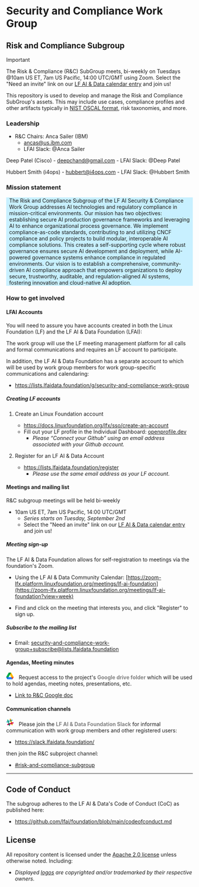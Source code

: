 # Security and Compliance Work Group

## Risk and Compliance Subgroup

> [!IMPORTANT]
> The Risk & Compliance (R&C) SubGroup meets, bi-weekly on Tuesdays @10am US ET, 7am US Pacific, 14:00 UTC/GMT using Zoom. Select the "Need an invite" link on our [LF AI & Data calendar entry](https://zoom-lfx.platform.linuxfoundation.org/meeting/92920325389?password=c20c64b0-eec4-4b87-bb45-1b14ca247654)  and join us!


This repository is used to develop and manage the Risk and Compliance SubGroup's assets. This may include use cases, compliance profiles and other artifacts typically in [NIST OSCAL format](https://pages.nist.gov/OSCAL-Reference/models/), risk taxonomies, and more. 

### Leadership

- R&C Chairs: 
Anca Sailer (IBM)
    - ancas@us.ibm.com
    - LFAI Slack: @Anca Sailer

Deep Patel (Cisco)
    - deepchand@gmail.com
    - LFAI Slack: @Deep Patel

Hubbert Smith (i4ops)
    - hubbert@i4ops.com
    - LFAI Slack: @Hubbert Smith


### Mission statement

 <div style="background-color: #C8F0FF;">
 <p style="margin: 8px;">
  The Risk and Compliance Subgroup of the LF AI Security & Compliance Work Group addresses AI technologies and regulatory compliance in mission-critical environments. Our mission has two objectives: establishing secure AI production governance frameworks and leveraging AI to enhance organizational process governance. We implement compliance-as-code standards, contributing to and utilizing CNCF compliance and policy projects to build modular, interoperable AI compliance solutions. This creates a self-supporting cycle where robust governance ensures secure AI development and deployment, while AI-powered governance systems enhance compliance in regulated environments. Our vision is to establish a comprehensive, community-driven AI compliance approach that empowers organizations to deploy secure, trustworthy, auditable, and regulation-aligned AI systems, fostering innovation and cloud-native AI adoption.</p>
</div>

### How to get involved

#### LFAI Accounts

You will need to assure you have accounts created in both the Linux Foundation (LF) and the LF AI & Data Foundation (LFAI):

The work group will use the LF meeting management platform for all calls and formal communications and requires an LF account to participate.

In addition, the LF AI & Data Foundation has a separate account to which will be used by work group members for work group-specific communications and calendaring:

- https://lists.lfaidata.foundation/g/security-and-compliance-work-group


##### Creating LF accounts

1. Create an Linux Foundation account

    - https://docs.linuxfoundation.org/lfx/sso/create-an-account
    - Fill out your LF profile in the Individual Dashboard: [openprofile.dev](https://openprofile.dev/)
        - *Please “Connect your Github” using an email address associated with your Github account.*

1. Register for an LF AI & Data Account
    - https://lists.lfaidata.foundation/register
        - *Please use the same email address as your LF account.*

#### Meetings and mailing list

R&C subgroup meetings will be held bi-weekly

- 10am US ET, 7am US Pacific, 14:00 UTC/GMT
    - *Series starts on Tuesday, September 2nd*
    - Select the "Need an invite" link on our [LF AI & Data calendar entry](https://zoom-lfx.platform.linuxfoundation.org/meeting/92920325389?password=c20c64b0-eec4-4b87-bb45-1b14ca247654) and join us!

##### Meeting sign-up

The LF AI & Data Foundation allows for self-registration to meetings via the foundation's Zoom.

- Using the LF AI & Data Community Calendar: [https://zoom-lfx.platform.linuxfoundation.org/meetings/lf-ai-foundation](https://zoom-lfx.platform.linuxfoundation.org/meetings/lf-ai-foundation?view=week)

- Find and click on the meeting that interests you, and click "Register" to sign up.

##### Subscribe to the mailing list

- Email: [security-and-compliance-work-group+subscribe@lists.lfaidata.foundation ](mailto:security-and-compliance-work-group+subscribe@lists.lfaidata.foundation )

#### Agendas, Meeting minutes

<div><img src="images/logos/google-drive-40x36.png" style="width: 20px; margin-right: 10px;" alt="Google drive logo">
Request access to the project's <span style="color: gray;"><strong>Google drive folder</strong></span> which will be used to hold agendas, meeting notes, presentations, etc.

- [Link to R&C Google doc](https://docs.google.com/document/d/1Y5EBzZPD0PjsCOsVwu4O1SiL0YUySzxwTfJmaVu44BA/edit?tab=t.0)


#### Communication channels

<div><img src="images/logos/slack-logo-40x40.png" style="width: 20px; margin-right: 10px;" alt="Slack logo">
Please join the <span style="color: gray;"><strong>LF AI & Data Foundation Slack</strong></span> for informal communication with work group members and other registered users:</p>
</div>

- https://slack.lfaidata.foundation/

then join the R&C subproject channel:

- [#risk-and-compliance-subgroup](https://lfaifoundation.slack.com/archives/C041ZAXCSJ0)

---


## Code of Conduct

The subgroup adheres to the LF AI & Data's Code of Conduct (CoC) as published here:

- https://github.com/lfai/foundation/blob/main/codeofconduct.md

## License

All repository content is licensed under the [Apache 2.0 license](LICENSE) unless otherwise noted. Including:

- *Displayed [logos](images/logos) are copyrighted and/or  trademarked by their respective owners.*